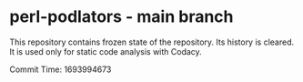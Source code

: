 # perl-podlators - main branch

This repository contains frozen state of the repository.
Its history is cleared. It is used only for static code
analysis with Codacy.

Commit Time: 1693994673